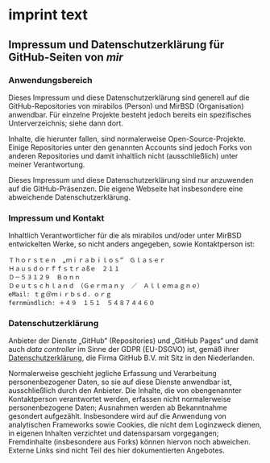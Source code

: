 # imprint text

## Impressum und Datenschutzerklärung für GitHub-Seiten von _mir_

### Anwendungsbereich

Dieses Impressum und diese Datenschutzerklärung sind generell
auf die GitHub-Repositories von mirabilos (Person) und MirBSD
(Organisation) anwendbar. Für einzelne Projekte besteht jedoch
bereits ein spezifisches Unterverzeichnis; siehe dann dort.

Inhalte, die hierunter fallen, sind normalerweise Open-Source-Projekte.
Einige Repositories unter den genannten Accounts sind jedoch Forks von
anderen Repositories und damit inhaltlich nicht (ausschließlich) unter
meiner Verantwortung.

Dieses Impressum und diese Datenschutzerklärung sind nur anzuwenden
auf die GitHub-Präsenzen. Die eigene Webseite hat insbesondere eine
abweichende Datenschutzerklärung.

### Impressum und Kontakt

Inhaltlich Verantwortlicher für die als mirabilos und/oder unter
MirBSD entwickelten Werke, so nicht anders angegeben, sowie
Kontaktperson ist:

    Ｔｈｏｒｓｔｅｎ　„ｍｉｒａｂｉｌｏｓ“　Ｇｌａｓｅｒ
    Ｈａｕｓｄｏｒｆｆｓｔｒａßｅ　２１１
    Ｄ－５３１２９　Ｂｏｎｎ
    Ｄｅｕｔｓｃｈｌａｎｄ　（Ｇｅｒｍａｎｙ　／　Ａｌｌｅｍａｇｎｅ）
    eMail: ｔｇ＠ｍｉｒｂｓｄ．ｏｒｇ
    fernmündlich: ＋４９　１５１　５４８７４４６０

### Datenschutzerklärung

Anbieter der Dienste „GitHub“ (Repositories) und „GitHub Pages“
und damit auch _data controller_ im Sinne der GDPR (EU-DSGVO)
ist, gemäß ihrer [Datenschutzerklärung](https://docs.github.com/en/site-policy/privacy-policies/github-privacy-statement),
die Firma GitHub B.V. mit Sitz in den Niederlanden.

Normalerweise geschieht jegliche Erfassung und Verarbeitung
personenbezogener Daten, so sie auf diese Dienste anwendbar
ist, ausschließlich durch den Anbieter. Die Inhalte, die von
obengenannter Kontaktperson verantwortet werden, erfassen
nicht normalerweise personenbezogene Daten; Ausnahmen werden
ab Bekanntnahme gesondert aufgezählt. Insbesondere wird auf
die Anwendung von analytischen Frameworks sowie Cookies, die
nicht dem Loginzweck dienen, in eigenen Inhalten verzichtet
und datensparsam vorgegangen; Fremdinhalte (insbesondere aus
Forks) können hiervon noch abweichen. Externe Links sind nicht
Teil des hier dokumentierten Angebotes.
